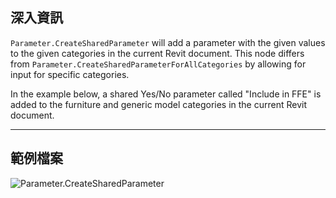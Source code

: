 ## 深入資訊
`Parameter.CreateSharedParameter` will add a parameter with the given values to the given categories in the current Revit document. This node differs from `Parameter.CreateSharedParameterForAllCategories` by allowing for input for specific categories.

In the example below, a shared Yes/No parameter called "Include in FFE" is added to the furniture and generic model categories in the current Revit document.
___
## 範例檔案

![Parameter.CreateSharedParameter](./Revit.Elements.Parameter.CreateSharedParameter_img.jpg)
